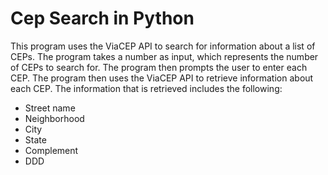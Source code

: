 # Cep Search in Python

This program uses the ViaCEP API to search for information about a list of CEPs. The program takes a number as input, which represents the number of CEPs to search for. The program then prompts the user to enter each CEP. The program then uses the ViaCEP API to retrieve information about each CEP. The information that is retrieved includes the following:

- Street name
- Neighborhood
- City
- State
- Complement
- DDD
